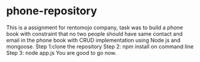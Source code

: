 # phone-repository
This is a assignment for rentomojo company, task was to build a phone book with constraint that no two people should have same
contact and email in the phone book with CRUD implementation using Node js and mongoose.
Step 1:clone the repository
Step 2: npm install on command line
Step 3: node app.js
You are good to go now.
